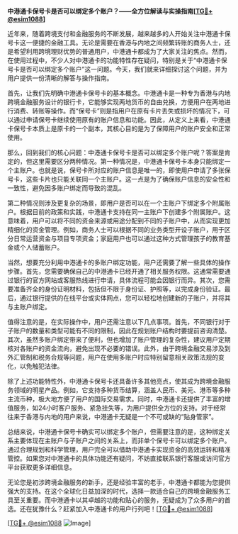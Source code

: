 **中港通卡保号卡是否可以绑定多个账户？——全方位解读与实操指南[[TG💪+ @esim1088](https://t.me/s/esim1088)]**

近年来，随着跨境支付和金融服务的不断发展，越来越多的人开始关注中港通卡保号卡这一便捷的金融工具。无论是需要在香港与内地之间频繁转账的商务人士，还是希望利用跨境理财优势的普通用户，中港通卡都成为了大家关注的焦点。然而，在使用过程中，不少人对中港通卡的功能特性存在疑问，特别是关于“中港通卡保号卡是否可以绑定多个账户”这一问题。今天，我们就来详细探讨这个问题，并为用户提供一份清晰的解答与操作指南。

首先，让我们先明确中港通卡保号卡的基本概念。中港通卡是一种专为香港与内地跨境金融服务设计的银行卡，它能够实现两地货币的自由兑换，方便用户在两地进行消费、转账等操作。而“保号卡”则是指用户在原有卡片丢失或损坏的情况下，可以通过申请保号卡继续使用原有的账户信息和功能。因此，从定义上来看，中港通卡保号卡本质上是原卡的一个副本，其核心目的是为了保障用户的账户安全和正常使用。

那么，回到我们的核心问题：中港通卡保号卡是否可以绑定多个账户呢？答案是肯定的，但这里需要区分两种情况。第一种情况是，中港通卡保号卡本身只能绑定一个主账户。也就是说，保号卡所对应的账户信息是唯一的，即使用户申请了多张保号卡，这些卡片也只能关联同一个主账户。这一点是为了确保账户信息的安全性和一致性，避免因多账户绑定而导致的混乱。

第二种情况则涉及更复杂的场景，即用户是否可以在一个主账户下绑定多个附属账户。根据目前的政策和实践，中港通卡支持在同一主账户下创建多个附属账户。这意味着，用户可以将不同的资金来源或用途分配到不同的子账户中，从而实现更加精细化的资金管理。例如，商务人士可以根据不同的业务类型开设子账户，用于区分日常运营资金与项目专项资金；家庭用户也可以通过这种方式管理孩子的教育基金或个人储蓄账户。

当然，想要充分利用中港通卡的多账户绑定功能，用户还需要了解一些具体的操作步骤。首先，您需要确保自己的中港通卡已经开通了相关服务权限。这通常需要通过银行的官方网站或客服热线进行申请，具体流程可能会因银行而异。其次，您需要准备齐全的身份证明材料，包括但不限于身份证、护照等，以完成身份验证。最后，通过银行提供的在线平台或实体网点，您可以轻松地创建新的子账户，并将其与主账户绑定。

值得注意的是，在实际操作中，用户还需注意以下几点事项。首先，不同银行对于子账户的数量和类型可能有不同的限制，因此在规划账户结构时要提前咨询清楚。其次，虽然多账户绑定带来了便利，但也增加了账户管理的复杂性，建议用户定期核对各账户的资金流向，避免出现不必要的错误。此外，由于跨境金融交易涉及到外汇管制和税务合规等问题，用户在使用多账户时应特别留意相关政策法规的变化，以免触犯法律。

除了上述功能特性外，中港通卡保号卡还具备许多其他亮点，使其成为跨境金融服务领域的明星产品。例如，它支持多种货币结算，涵盖人民币、美元、港币等多种主流币种，极大地方便了用户的国际交易需求。同时，中港通卡还提供了丰富的增值服务，如24小时客户服务、紧急挂失等，为用户提供全方位的支持。对于经常往来于香港与内地的用户来说，中港通卡无疑是一个不可或缺的“贴身管家”。

总结来说，中港通卡保号卡确实可以绑定多个账户，但需要注意的是，这种绑定关系主要体现在主账户与子账户之间的关系上，而非单个保号卡可以绑定多个账户。通过合理规划和科学管理，用户完全可以借助中港通卡实现资金的高效运转和精准管控。如果您对中港通卡的具体功能还有疑问，不妨直接联系银行客服或访问官方平台获取更多详细信息。

无论您是初涉跨境金融服务的新手，还是经验丰富的老手，中港通卡都能为您提供强大的支持。在这个全球化日益加深的时代，选择一款适合自己的跨境金融服务工具至关重要。而中港通卡以其卓越的功能和贴心的服务，无疑成为了众多用户的首选。还在犹豫什么？赶紧加入中港通卡的用户行列吧！[[TG💪+ @esim1088](https://t.me/s/esim1088)]

[[TG💪+ @esim1088](https://t.me/s/esim1088) ![Image](https://i.postimg.cc/4NQfJmqS/Snipaste-2025-05-13-00-14-12.png)]
